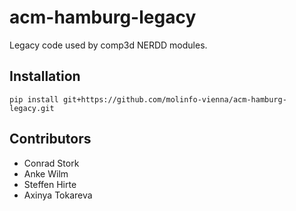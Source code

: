 # acm-hamburg-legacy

Legacy code used by comp3d NERDD modules.

## Installation

```pip install git+https://github.com/molinfo-vienna/acm-hamburg-legacy.git```

## Contributors

* Conrad Stork
* Anke Wilm
* Steffen Hirte
* Axinya Tokareva
